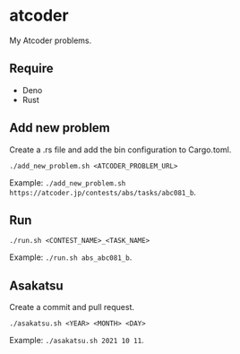 # atcoder
My Atcoder problems.

## Require
- Deno
- Rust

## Add new problem
Create a .rs file and add the bin configuration to Cargo.toml.
```
./add_new_problem.sh <ATCODER_PROBLEM_URL>
```

Example: `./add_new_problem.sh https://atcoder.jp/contests/abs/tasks/abc081_b`.

## Run
```
./run.sh <CONTEST_NAME>_<TASK_NAME>
```

Example: `./run.sh abs_abc081_b`.

## Asakatsu
Create a commit and pull request.

```
./asakatsu.sh <YEAR> <MONTH> <DAY>
```

Example: `./asakatsu.sh 2021 10 11`.

